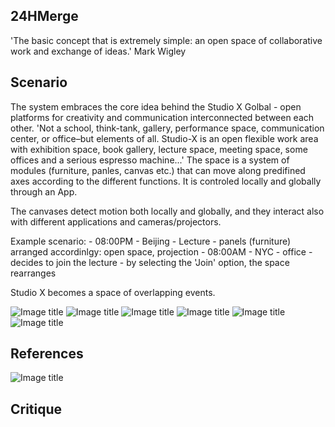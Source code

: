 ##	24HMerge

'The basic concept that is extremely simple: an open space of collaborative work and exchange of ideas.' Mark Wigley


## Scenario
The system embraces the core idea behind the Studio X Golbal - open platforms for creativity and communication interconnected between each other.
'Not a school, think-tank, gallery, performance space, communication center, or office–but elements of all.
Studio-X is an open flexible work area with exhibition space, book gallery, lecture space, meeting space, some offices and a serious espresso machine...'
The space is a system of modules (furniture, panles, canvas etc.) that can move along predifined axes according to the different functions.
It is controled locally and globally through an App. 

The canvases detect motion both locally and globally, and they interact also with different applications and cameras/projectors.

Example scenario: - 08:00PM - Beijing - Lecture - panels (furniture) arranged accordinlgy: open space, projection
                  - 08:00AM - NYC - office - decides to join the lecture - by selecting the 'Join' option, the space rearranges
                  
Studio X becomes a space of overlapping events.                  


![Image title](https://raw.github.com/kamillacsegzi/site2site.github.io/master/programs/kcApp/images/24-01.jpg)
![Image title](https://raw.github.com/kamillacsegzi/site2site.github.io/master/programs/kcApp/images/24-02.jpg)
![Image title](https://raw.github.com/kamillacsegzi/24HMerge/master/Docs/images/FirstScheme_plan%20%5BConverted%5D-01.jpg)
![Image title](https://raw.github.com/kamillacsegzi/24HMerge/master/Docs/images/FirstScheme-01.jpg)
![Image title](https://raw.github.com/kamillacsegzi/24HMerge/master/Docs/images/FirstScheme_3-03.jpg)
![Image title](https://raw.github.com/kamillacsegzi/24HMerge/master/Docs/images/FirstScheme22-01.jpg)

## References

![Image title](https://raw.github.com/kamillacsegzi/24HMerge/master/Docs/images/waterfall_swing1.jpg)

## Critique

